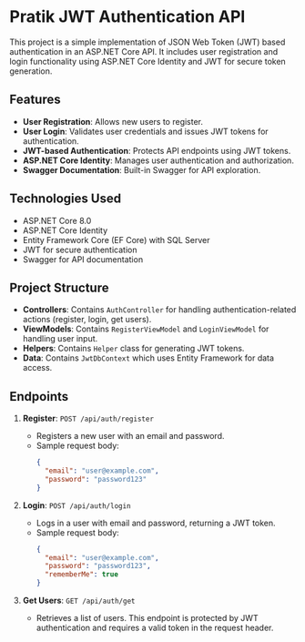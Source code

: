 # Pratik JWT Authentication API

This project is a simple implementation of JSON Web Token (JWT) based authentication in an ASP.NET Core API. It includes user registration and login functionality using ASP.NET Core Identity and JWT for secure token generation.

## Features

- **User Registration**: Allows new users to register.
- **User Login**: Validates user credentials and issues JWT tokens for authentication.
- **JWT-based Authentication**: Protects API endpoints using JWT tokens.
- **ASP.NET Core Identity**: Manages user authentication and authorization.
- **Swagger Documentation**: Built-in Swagger for API exploration.

## Technologies Used

- ASP.NET Core 8.0
- ASP.NET Core Identity
- Entity Framework Core (EF Core) with SQL Server
- JWT for secure authentication
- Swagger for API documentation

## Project Structure

- **Controllers**: Contains `AuthController` for handling authentication-related actions (register, login, get users).
- **ViewModels**: Contains `RegisterViewModel` and `LoginViewModel` for handling user input.
- **Helpers**: Contains `Helper` class for generating JWT tokens.
- **Data**: Contains `JwtDbContext` which uses Entity Framework for data access.

## Endpoints

1. **Register**: `POST /api/auth/register`
   - Registers a new user with an email and password.
   - Sample request body:
     ```json
     {
       "email": "user@example.com",
       "password": "password123"
     }
     ```

2. **Login**: `POST /api/auth/login`
   - Logs in a user with email and password, returning a JWT token.
   - Sample request body:
     ```json
     {
       "email": "user@example.com",
       "password": "password123",
       "rememberMe": true
     }
     ```

3. **Get Users**: `GET /api/auth/get`
   - Retrieves a list of users. This endpoint is protected by JWT authentication and requires a valid token in the request header.
